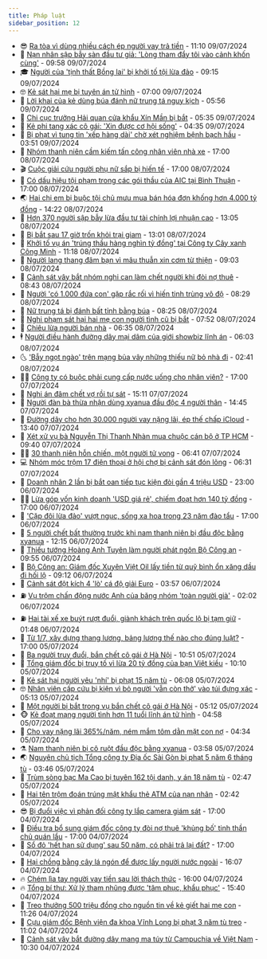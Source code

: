 ```yaml
---
title: Pháp luật
sidebar_position: 12
---
```


<!-- vnexpress-phap-luat:START -->
- 😎 [Ra tòa vì dùng nhiều cách ép người vay trả tiền](https://vnexpress.net/ra-toa-vi-dung-nhieu-cach-ep-nguoi-vay-tra-tien-4767958.html) - 11:10 09/07/2024
- 🥰 [Nạn nhân sập bẫy sàn đầu tư giả: &#39;Lòng tham đẩy tôi vào cảnh khốn cùng&#39;](https://vnexpress.net/lua-dao-dau-tu-tai-chinh-4767972.html) - 09:58 09/07/2024
- 🎓 [Người của &#39;tịnh thất Bồng lai&#39; bị khởi tố tội lừa đảo](https://vnexpress.net/nguoi-cua-tinh-that-bong-lai-bi-khoi-to-toi-lua-dao-4767988.html) - 09:15 09/07/2024
- 🤓 [Kẻ sát hại mẹ bị tuyên án tử hình](https://vnexpress.net/ke-sat-hai-me-bi-tuyen-an-tu-hinh-4767889.html) - 07:00 09/07/2024
- 🎊 [Lời khai của kẻ dùng búa đánh nữ trung tá nguy kịch](https://vnexpress.net/loi-khai-cua-ke-dung-bua-danh-nu-trung-ta-nguy-kich-4767881.html) - 05:56 09/07/2024
- 🙉 [Chi cục trưởng Hải quan cửa khẩu Xín Mần bị bắt](https://vnexpress.net/chi-cuc-truong-hai-quan-cua-khau-xin-man-bi-bat-4767872.html) - 05:35 09/07/2024
- 🤡 [Kẻ phi tang xác cô gái: &#39;Xin được cơ hội sống&#39;](https://vnexpress.net/ke-phi-tang-xac-co-gai-tu-choi-luat-su-noi-biet-toi-loi-cua-minh-4767809.html) - 04:35 09/07/2024
- 🗽 [Bị phạt vì tung tin &#39;xếp hàng dài&#39; chờ xét nghiệm bệnh bạch hầu](https://vnexpress.net/bi-phat-vi-tung-tin-xep-hang-dai-cho-xet-nghiem-benh-bach-hau-4767814.html) - 03:51 09/07/2024
- 🌋 [Nhóm thanh niên cầm kiếm tấn công nhân viên nhà xe](https://video.vnexpress.net/nhom-thanh-nien-cam-kiem-tan-cong-nhan-vien-nha-xe-4767511.html) - 17:00 08/07/2024
- 🎬 [Cuộc giải cứu người phụ nữ sắp bị hiến tế](https://vnexpress.net/cuoc-giai-cuu-nguoi-phu-nu-bi-ke-bat-coc-hien-te-4767609.html) - 17:00 08/07/2024
- 💯 [Có dấu hiệu tội phạm trong các gói thầu của AIC tại Bình Thuận](https://vnexpress.net/co-dau-hieu-toi-pham-trong-cac-goi-thau-cua-aic-tai-binh-thuan-4767603.html) - 17:00 08/07/2024
- 🌏 [Hai chị em bị buộc tội chủ mưu mua bán hóa đơn khống hơn 4.000 tỷ đồng](https://vnexpress.net/hai-chi-em-bi-buoc-toi-chu-muu-mua-ban-hoa-don-khong-hon-4-000-ty-dong-4767647.html) - 14:22 08/07/2024
- 🌊 [Hơn 370 người sập bẫy lừa đầu tư tài chính lợi nhuận cao](https://vnexpress.net/dau-tu-loi-nhuan-cao-toi-pham-dau-tu-tai-chinh-4767629.html) - 13:05 08/07/2024
- 💂 [Bị bắt sau 17 giờ trốn khỏi trại giam](https://vnexpress.net/bi-bat-sau-17-gio-tron-khoi-trai-giam-4767635.html) - 13:01 08/07/2024
- 🎡 [Khởi tố vụ án &#39;trúng thầu hàng nghìn tỷ đồng&#39; tại Công ty Cây xanh Công Minh](https://vnexpress.net/khoi-to-vu-an-xay-ra-tai-cong-ty-cay-xanh-cong-minh-4767613.html) - 11:18 08/07/2024
- 🫶 [Người lang thang đâm bạn vì mâu thuẫn xin cơm từ thiện](https://vnexpress.net/nguoi-lang-thang-dam-ban-vi-mau-thuan-xin-com-tu-thien-4767500.html) - 09:03 08/07/2024
- 🐲 [Cảnh sát vây bắt nhóm nghi can làm chết người khi đòi nợ thuê](https://vnexpress.net/canh-sat-vay-bat-nhom-nghi-can-lam-chet-nguoi-khi-doi-no-thue-4767486.html) - 08:43 08/07/2024
- 🚀 [Người &#39;có 1.000 đứa con&#39; gặp rắc rối vì hiến tinh trùng vô độ](https://vnexpress.net/nguoi-co-1-000-dua-con-gap-rac-roi-vi-hien-tinh-trung-vo-do-4767435.html) - 08:29 08/07/2024
- 🎊 [Nữ trung tá bị đánh bất tỉnh bằng búa](https://vnexpress.net/nu-trung-ta-bi-danh-bat-tinh-bang-bua-4767494.html) - 08:25 08/07/2024
- 🤗 [Nghi phạm sát hại hai mẹ con người tình cũ bị bắt](https://vnexpress.net/nghi-pham-duoc-cong-an-treo-thuong-500-trieu-dong-da-bi-bat-4767484.html) - 07:52 08/07/2024
- 🗽 [Chiêu lừa người bán nhà](https://vnexpress.net/chieu-lua-nguoi-ban-nha-4767444.html) - 06:35 08/07/2024
- 🕴 [Người điều hành đường dây mại dâm của giới showbiz lĩnh án](https://vnexpress.net/nguoi-dieu-hanh-duong-day-mai-dam-cua-gioi-showbiz-linh-an-4767440.html) - 06:03 08/07/2024
- 🌜 [&#39;Bẫy ngọt ngào&#39; trên mạng bủa vây những thiếu nữ bỏ nhà đi](https://vnexpress.net/nhung-ke-san-moi-truc-tuyen-nham-vao-thieu-nu-bo-nha-di-4767218.html) - 02:41 08/07/2024
- 🧑‍🏫 [Công ty có buộc phải cung cấp nước uống cho nhân viên?](https://vnexpress.net/cong-ty-co-buoc-phai-cung-cap-nuoc-uong-cho-nhan-vien-4766042.html) - 17:00 07/07/2024
- 🦩 [Nghi án đâm chết vợ rồi tự sát](https://vnexpress.net/nghi-an-dam-chet-vo-roi-tu-sat-4767195.html) - 15:11 07/07/2024
- 💼 [Người đàn bà thừa nhận dùng xyanua đầu độc 4 người thân](https://vnexpress.net/nguoi-dan-ba-thua-nhan-dung-xyanua-dau-doc-4-nguoi-than-4767198.html) - 14:45 07/07/2024
- 💫 [Đường dây cho hơn 30.000 người vay nặng lãi, ép thế chấp iCloud](https://vnexpress.net/duong-day-cho-hon-30-000-nguoi-vay-nang-lai-ep-the-chap-icloud-4767158.html) - 13:40 07/07/2024
- 🦅 [Xét xử vụ bà Nguyễn Thị Thanh Nhàn mua chuộc cán bộ ở TP HCM](https://vnexpress.net/xet-xu-vu-ba-nguyen-thi-thanh-nhan-mua-chuoc-can-bo-o-tp-hcm-4767131.html) - 09:40 07/07/2024
- 🧑‍💻 [30 thanh niên hỗn chiến, một người tử vong](https://vnexpress.net/30-thanh-nien-hon-chien-mot-nguoi-tu-vong-4767103.html) - 06:41 07/07/2024
- 💻 [Nhóm móc trộm 17 điện thoại ở hội chợ bị cảnh sát đón lõng](https://vnexpress.net/moc-tui-o-bao-loc-4767095.html) - 06:31 07/07/2024
- 🤠 [Doanh nhân 2 lần bị bắt oan tiếp tục kiện đòi gần 4 triệu USD](https://vnexpress.net/doanh-nhan-2-lan-bi-bat-oan-tiep-tuc-kien-doi-gan-4-trieu-usd-4766926.html) - 23:00 06/07/2024
- 🧑‍🏫 [Lừa góp vốn kinh doanh &#39;USD giá rẻ&#39;, chiếm đoạt hơn 140 tỷ đồng](https://vnexpress.net/lua-gop-von-kinh-doanh-usd-gia-re-chiem-doat-hon-140-ty-dong-4766929.html) - 17:00 06/07/2024
- 🌈 [&#39;Cặp đôi lừa đảo&#39; vượt ngục, sống xa hoa trong 23 năm đào tẩu](https://vnexpress.net/cap-doi-lua-dao-vuot-nguc-song-xa-hoa-trong-23-nam-dao-tau-4765840.html) - 17:00 06/07/2024
- 🌮 [5 người chết bất thường trước khi nam thanh niên bị đầu độc bằng xyanua](https://vnexpress.net/5-nguoi-chet-bat-thuong-truoc-khi-nam-thanh-nien-bi-dau-doc-bang-xyanua-4766928.html) - 12:15 06/07/2024
- 🐲 [Thiếu tướng Hoàng Anh Tuyên làm người phát ngôn Bộ Công an](https://vnexpress.net/thieu-tuong-hoang-anh-tuyen-lam-nguoi-phat-ngon-bo-cong-an-4766922.html) - 09:55 06/07/2024
- 🧰 [Bộ Công an: Giám đốc Xuyên Việt Oil lấy tiền từ quỹ bình ổn xăng dầu đi hối lộ](https://vnexpress.net/bo-cong-an-giam-doc-xuyen-viet-oil-lay-tien-tu-quy-binh-on-xang-dau-di-hoi-lo-4766907.html) - 09:12 06/07/2024
- 💄 [Cảnh sát đột kích 4 &#39;lò&#39; cá độ giải Euro](https://vnexpress.net/canh-sat-dot-kich-4-lo-ca-do-giai-euro-4766836.html) - 03:57 06/07/2024
- ⛽️ [Vụ trộm chấn động nước Anh của băng nhóm &#39;toàn người già&#39;](https://vnexpress.net/phi-vu-chan-dong-nuoc-anh-cua-bang-trom-gia-gan-4766661.html) - 02:02 06/07/2024
- ⛽️ [Hai tài xế xe buýt rượt đuổi, giành khách trên quốc lộ bị tạm giữ](https://vnexpress.net/hai-tai-xe-xe-buyt-ruot-duoi-gianh-khach-tren-quoc-lo-bi-tam-giu-4766770.html) - 01:48 06/07/2024
- 💂 [Từ 1/7, xây dựng thang lương, bảng lương thế nào cho đúng luật?](https://vnexpress.net/tu-1-7-xay-dung-thang-luong-bang-luong-the-nao-cho-dung-luat-4766552.html) - 17:00 05/07/2024
- 🤔 [Ba người truy đuổi, bắn chết cô gái ở Hà Nội](https://vnexpress.net/ba-nguoi-di-oto-truy-duoi-ban-co-gai-o-ha-noi-tu-vong-4766664.html) - 10:51 05/07/2024
- 🧐 [Tổng giám đốc bị truy tố vì lừa 20 tỷ đồng của bạn Việt kiều](https://vnexpress.net/tong-giam-doc-bi-truy-to-vi-lua-20-ty-dong-cua-ban-viet-kieu-4766553.html) - 10:10 05/07/2024
- 🎃 [Kẻ sát hại người yêu &#39;nhí&#39; bị phạt 15 năm tù](https://vnexpress.net/ke-sat-hai-nguoi-yeu-nhi-bi-phat-15-nam-tu-4766518.html) - 06:08 05/07/2024
- 🤓 [Nhân viên cấp cứu bị kiện vì bỏ người &#39;vẫn còn thở&#39; vào túi đựng xác](https://vnexpress.net/nhan-vien-cap-cuu-bi-kien-vi-bo-nguoi-van-con-tho-vao-tui-dung-xac-4766309.html) - 05:13 05/07/2024
- 💃 [Một người bị bắt trong vụ bắn chết cô gái ở Hà Nội](https://vnexpress.net/mot-nguoi-bi-bat-trong-vu-ban-chet-co-gai-o-ha-noi-4766508.html) - 05:12 05/07/2024
- 🐵 [Kẻ đoạt mạng người tình hơn 11 tuổi lĩnh án tử hình](https://vnexpress.net/ke-doat-mang-nguoi-tinh-hon-11-tuoi-linh-an-tu-hinh-4766474.html) - 04:58 05/07/2024
- 🤖 [Cho vay nặng lãi 365%/năm, ném mắm tôm dằn mặt con nợ](https://vnexpress.net/cho-vay-nang-lai-365-nam-nem-mam-tom-dan-mat-con-no-4766410.html) - 04:34 05/07/2024
- ⚗️ [Nam thanh niên bị cô ruột đầu độc bằng xyanua](https://vnexpress.net/nam-thanh-nien-bi-co-ruot-dau-doc-bang-xyanua-4766449.html) - 03:58 05/07/2024
- 🌏 [Nguyên chủ tịch Tổng công ty Địa ốc Sài Gòn bị phạt 5 năm 6 tháng tù](https://vnexpress.net/nguyen-chu-tich-tong-cong-ty-dia-oc-sai-gon-bi-phat-5-nam-6-thang-tu-4766446.html) - 03:46 05/07/2024
- 🦆 [Trùm sòng bạc Ma Cao bị tuyên 162 tội danh, y án 18 năm tù](https://vnexpress.net/trum-song-bac-ma-cao-nhan-an-18-nam-tu-4766375.html) - 02:47 05/07/2024
- 🐎 [Hai tên trộm đoán trúng mật khẩu thẻ ATM của nạn nhân](https://vnexpress.net/hai-ten-trom-doan-trung-mat-khau-the-atm-cua-nan-nhan-4766385.html) - 02:42 05/07/2024
- 😎 [Bị đuổi việc vì phản đối công ty lắp camera giám sát](https://vnexpress.net/bi-duoi-viec-vi-phan-doi-cong-ty-lap-camera-giam-sat-4766286.html) - 17:00 04/07/2024
- 💪 [Điều tra bổ sung giám đốc công ty đòi nợ thuê &#39;khủng bố&#39; tinh thần chủ quán lẩu](https://vnexpress.net/dieu-tra-bo-sung-giam-doc-cong-ty-doi-no-thue-khung-bo-tinh-than-chu-quan-lau-4766131.html) - 17:00 04/07/2024
- 🤡 [Sổ đỏ &#39;hết hạn sử dụng&#39; sau 50 năm, có phải trả lại đất?](https://vnexpress.net/so-do-het-han-su-dung-sau-50-nam-co-phai-tra-lai-dat-4766059.html) - 17:00 04/07/2024
- 🌁 [Hại chồng bằng cây lá ngón để được lấy người nước ngoài](https://vnexpress.net/hai-chong-bang-cay-la-ngon-de-duoc-lay-nguoi-nuoc-ngoai-4766168.html) - 16:07 04/07/2024
- 🔥 [Chém lìa tay người vay tiền sau lời thách thức](https://vnexpress.net/chem-lia-tay-nguoi-vay-tien-sau-loi-thach-thuc-4766266.html) - 16:00 04/07/2024
- 🔥 [Tổng bí thư: Xử lý tham nhũng được &#39;tâm phục, khẩu phục&#39;](https://vnexpress.net/tong-bi-thu-xu-ly-tham-nhung-duoc-tam-phuc-khau-phuc-4766291.html) - 15:40 04/07/2024
- 👺 [Treo thưởng 500 triệu đồng cho nguồn tin về kẻ giết hai mẹ con](https://vnexpress.net/treo-thuong-500-trieu-dong-cho-thong-tin-ve-nghi-pham-giet-hai-me-con-4766250.html) - 11:26 04/07/2024
- 🎊 [Cựu giám đốc Bệnh viện đa khoa Vĩnh Long bị phạt 3 năm tù treo](https://vnexpress.net/cuu-giam-doc-benh-vien-da-khoa-vinh-long-bi-phat-3-nam-tu-treo-4766189.html) - 11:02 04/07/2024
- 🎊 [Cảnh sát vây bắt đường dây mang ma túy từ Campuchia về Việt Nam](https://vnexpress.net/canh-sat-vay-bat-duong-day-mang-ma-tuy-tu-campuchia-ve-viet-nam-4766226.html) - 10:30 04/07/2024<!-- vnexpress-phap-luat:END -->
